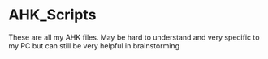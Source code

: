 # AHK_Scripts
These are all my AHK files. May be hard to understand and very specific to my PC but can still be very helpful in brainstorming
